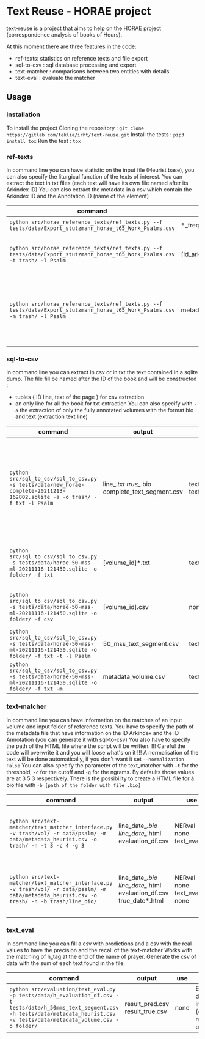 # Text Reuse - HORAE project

text-reuse is a project that aims to help on the HORAE project (correspondence analysis of books of Heurs).

At this moment there are three features in the code:
* ref-texts: statistics on reference texts and file export
* sql-to-csv : sql database processing and export
* text-matcher : comparisons between two entities with details
* text-eval : evaluate the matcher

## Usage
### Installation
To install the project
Cloning the repository : `git clone https://gitlab.com/teklia/irht/text-reuse.git`
Install the tests : `pip3 install tox`
Run the test : `tox`


### ref-texts
In command line you can have statistic on the input file (Heurist base), you can also specify the liturgical function of the texts of interest.
You can extract the text in txt files (each text will have its own file named after its Arkindex ID)
You can also extract the metadata in a csv which contain the Arkindex ID and the Annotation ID (name of the element)

| command                                                                                                                      | output               | use                                     | wid                                                                       |
|------------------------------------------------------------------------------------------------------------------------------|----------------------|-----------------------------------------|---------------------------------------------------------------------------|
| `python src/horae_reference_texts/ref_texts.py --f tests/data/Export_stutzmann_horae_t65_Work_Psalms.csv`                    | *_frequencies.csv    | none                                    | Check statistic                                                           |
| `python src/horae_reference_texts/ref_texts.py --f tests/data/Export_stutzmann_horae_t65_Work_Psalms.csv -t trash/ -l Psalm` | [id_arkindex]*.csv   | none                                    | Check text from the liturgical function                                   |
| `python src/horae_reference_texts/ref_texts.py --f tests/data/Export_stutzmann_horae_t65_Work_Psalms.csv -m trash/ -l Psalm` | metadata_heurist.csv | text_matcher_interface.py  text_eval.py | Have the metadata of the heurist export on the text from the lit function |


### sql-to-csv
In command line you can extract in csv or in txt the text contained in a sqlite dump.
The file fill be named after the ID of the book and will be constructed :
* tuples { ID line, text of the page }  for csv extraction
* an only line for all the book for txt extraction
You can also specify with `-a` the extraction of only the fully annotated volumes with the format bio and text (extraction text line)

| command                                                                                                                    | output                                           | use                                      | wid                                                                                                                                                |
|----------------------------------------------------------------------------------------------------------------------------|--------------------------------------------------|------------------------------------------|----------------------------------------------------------------------------------------------------------------------------------------------------|
| `python src/sql_to_csv/sql_to_csv.py -s tests/data/new_horae-complete-20211213-162802.sqlite -a -o trash/ -f txt -l Psalm` | line_*.txt  true_*.bio complete_text_segment.csv | text_matcher_interface.py   text_eval.py | For fully annotated books : .txt : transcription of the volumes (text_line) .bio : bio format of the truth  complete.csv : dataframe of evaluation |
| `python src/sql_to_csv/sql_to_csv.py -s tests/data/horae-50-mss-ml-20211116-121450.sqlite -o folder/ -f txt`               | [volume_id]*.txt                                 | text_matcher_interface.py                | transcription of the volumes (paragraph) for 50mss corpus                                                                                          |
| `python src/sql_to_csv/sql_to_csv.py -s tests/data/horae-50-mss-ml-20211116-121450.sqlite -o folder/ -f csv`               | [volume_id].csv                                  | none                                     | transcription of the volumes, one row per page with ID.                                                                                            |
| `python src/sql_to_csv/sql_to_csv.py -s tests/data/horae-50-mss-ml-20211116-121450.sqlite -o folder/ -f txt -t -l Psalm`   | 50_mss_text_segment.csv                          | text_eval.py                             | dataframe of evaluation                                                                                                                            |
| `python src/sql_to_csv/sql_to_csv.py -s tests/data/horae-50-mss-ml-20211116-121450.sqlite -o folder/ -f txt -m`            | metadata_volume.csv                              | text_eval.py                             | metadata for the volume                                                                                                                            |


### text-matcher
In command line you can have information on the matches of an input volume and input folder of reference texts.
You have to specify the path of the metadata file that have information on the ID Arkindex and the ID Annotation (you can generate it with sql-to-csv)
You also have to specify the path of the HTML file where the script will be written. !!! Careful the code will overwrite it and you will loose what's on it !!!
A normalisation of the text will be done automatically, if you don't want it set `--normalization False`
You can also specify the parameter of the text_matcher with `-t` for the threshold, `-c` for the cutoff and `-g` for the ngrams. By defaults those values are at 3 5 3 respectively.
There is the possibility to create a HTML file for à bio file with `-b [path of the folder with file .bio]`

| command                                                                                                                                       | output                                                              | use                           | wid                                                              |
|-----------------------------------------------------------------------------------------------------------------------------------------------|---------------------------------------------------------------------|-------------------------------|------------------------------------------------------------------|
| `python src/text-matcher/text_matcher_interface.py -v trash/vol/ -r data/psalm/ -m data/metadata_heurist.csv -o trash/ -n -t 3 -c 4 -g 3`     | line_date_*.bio  line_date_*.html evaluation_df.csv                 | NERval none text_eval.py      | Evaluation and observation with parameter of the textmatcher     |
| `python src/text-matcher/text_matcher_interface.py -v trash/vol/ -r data/psalm/ -m data/metadata_heurist.csv -o trash/ -n -b trash/line_bio/` | line_date_*.bio  line_date_*.html evaluation_df.csv true_date*.html | NERval none text_eval.py none | Evaluation and observation with default parameter of textmatcher |


### text_eval
In command line you can fill a csv with predictions and a csv with the real values to have the precision and the recall of the text-matcher
Works with the matching of h_tag at the end of the name of prayer.
Generate the csv of data with the sum of each text found in the file.

| command                                                                                                                                                                                       | output                          | use  | wid                                                            |
|-----------------------------------------------------------------------------------------------------------------------------------------------------------------------------------------------|---------------------------------|------|----------------------------------------------------------------|
| `python src/evaluation/text_eval.py -p tests/data/h_evaluation_df.csv -t tests/data/h_50mms_text_segment.csv -h tests/data/metadata_heurist.csv -v tests/data/metadata_volume.csv -o folder/` | result_pred.csv result_true.csv | none | Evaluate the dataframe in input (classication multiple output) |

